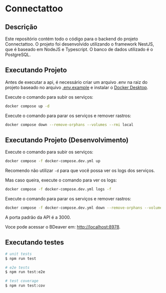 # Connectattoo

## Descrição

Este repositório contém todo o código para o backend do projeto Connectattoo. O projeto foi desenvolvido utilizando o framework NestJS, que é baseado em NodeJS e Typescript. O banco de dados utilizado é o PostgreSQL.

## Executando Projeto

Antes de executar a api, é necessário criar um arquivo .env na raiz do projeto baseado no arquivo [.env.example](.env.example) e instalar o [Docker Desktop](https://www.docker.com/products/docker-desktop).

Execute o comando para subir os serviços:

```bash
docker compose up -d
```

Execute o comando para parar os serviços e remover rastros:

```bash
docker compose down --remove-orphans --volumes --rmi local
```

## Executando Projeto (Desenvolvimento)

Execute o comando para subir os serviços:

```bash
docker compose -f docker-compose.dev.yml up
```

Recomendo não utilizar `-d` para que você possa ver os logs dos serviços.

Mas caso queira, execute o comando para ver os logs:

```bash
docker compose -f docker-compose.dev.yml logs -f
```

Execute o comando para parar os serviços e remover rastros:

```bash
docker compose -f docker-compose.dev.yml down --remove-orphans --volumes --rmi local
```

A porta padrão da API é a 3000.

Voce pode acessar o BDeaver em: <http://localhost:8978>.

## Executando testes

```bash
# unit tests
$ npm run test

# e2e tests
$ npm run test:e2e

# test coverage
$ npm run test:cov
```
